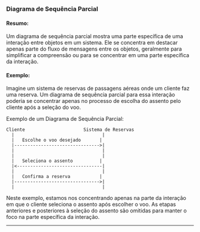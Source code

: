 ### Diagrama de Sequência Parcial

#### Resumo:
Um diagrama de sequência parcial mostra uma parte específica de uma interação entre objetos em um sistema. Ele se concentra em destacar apenas parte do fluxo de mensagens entre os objetos, geralmente para simplificar a compreensão ou para se concentrar em uma parte específica da interação.

#### Exemplo:

Imagine um sistema de reservas de passagens aéreas onde um cliente faz uma reserva. Um diagrama de sequência parcial para essa interação poderia se concentrar apenas no processo de escolha do assento pelo cliente após a seleção do voo.

Exemplo de um Diagrama de Sequência Parcial:

```
Cliente                      Sistema de Reservas
  |                                 |
  |   Escolhe o voo desejado       |
  |-------------------------------->|
  |                                 |
  |                                 |
  |   Seleciona o assento          |
  |<--------------------------------|
  |                                 |
  |   Confirma a reserva           |
  |-------------------------------->|
  |                                 |
```

Neste exemplo, estamos nos concentrando apenas na parte da interação em que o cliente seleciona o assento após escolher o voo. As etapas anteriores e posteriores à seleção do assento são omitidas para manter o foco na parte específica da interação.

---
